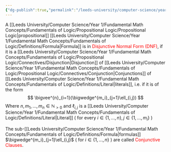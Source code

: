 ```yaml
---
{"dg-publish":true,"permalink":"/leeds-university/computer-science/year-1/fundamental-math-concepts/fundamentals-of-logic/normal-forms/disjunctive-normal-form/"}
---
```


A [[Leeds University/Computer Science/Year 1/Fundamental Math Concepts/Fundamentals of Logic/Propositional Logic/Propositional Logic\|propositional]] [[Leeds University/Computer Science/Year 1/Fundamental Math Concepts/Fundamentals of Logic/Definitions/Formula\|Formula]] is in <span style="color:#ff0000">Disjunctive Normal Form (DNF)</span>, if it is a [[Leeds University/Computer Science/Year 1/Fundamental Math Concepts/Fundamentals of Logic/Propositional Logic/Connectives/Disjunction\|Disjunction]] of [[Leeds University/Computer Science/Year 1/Fundamental Math Concepts/Fundamentals of Logic/Propositional Logic/Connectives/Conjunction\|Conjunctions]] of [[Leeds University/Computer Science/Year 1/Fundamental Math Concepts/Fundamentals of Logic/Definitions/Literal\|literals]], i.e. if it is of the form
$$
\bigvee^{n}_{i=1}(\bigwedge^{m_i}_{j=1}\ell_{i,j})
$$
Where $n, m_1,...,m_{n}\in\mathbb{N}_{>0}$ and $\ell_{i,j}$ is a [[Leeds University/Computer Science/Year 1/Fundamental Math Concepts/Fundamentals of Logic/Definitions/Literal\|Literal]]
( for every $i\in\{1,...,n\},j\in\{1,...,m_{i}\}$ )

The sub-[[Leeds University/Computer Science/Year 1/Fundamental Math Concepts/Fundamentals of Logic/Definitions/Formula\|formulas]] $\bigwedge^{m_i}_{j=1}\ell_{i,j}$ ( for $i\in\{1,...,n\}$ ) are called <span style="color:#ff0000">Conjunctive Clauses</span>.